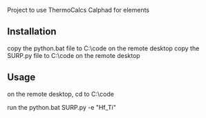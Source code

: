Project to use ThermoCalcs Calphad for elements

## Installation

copy the python.bat file to C:\code on the remote desktop
copy the SURP.py file to C:\code on the remote desktop

## Usage
on the remote desktop, cd to C:\code

run the python.bat SURP.py -e "Hf_Ti"


